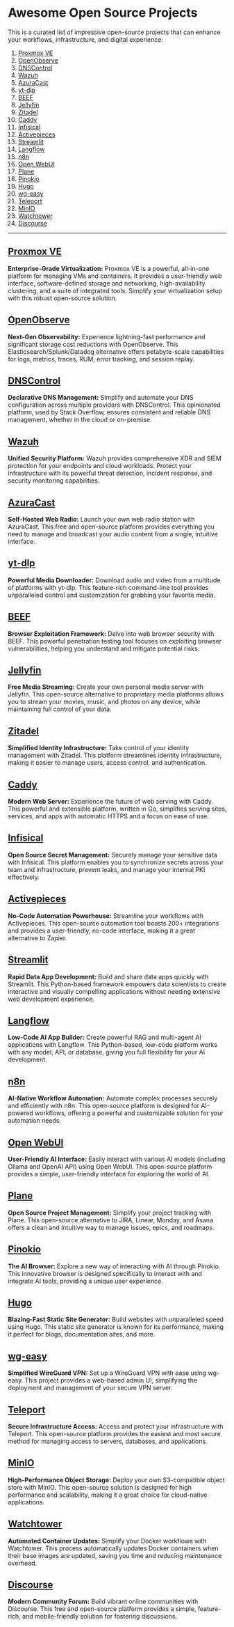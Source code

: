 # Awesome Open Source Projects

This is a curated list of impressive open-source projects that can enhance your workflows, infrastructure, and digital experience:

1.  [Proxmox VE](#proxmox-ve)
2.  [OpenObserve](#openobserve)
3.  [DNSControl](#dnscontrol)
4.  [Wazuh](#wazuh)
5.  [AzuraCast](#azuracast)
6.  [yt-dlp](#yt-dlp)
7.  [BEEF](#beef)
8.  [Jellyfin](#jellyfin)
9.  [Zitadel](#zitadel)
10. [Caddy](#caddy)
11. [Infisical](#infisical)
12. [Activepieces](#activepieces)
13. [Streamlit](#streamlit)
14. [Langflow](#langflow)
15. [n8n](#n8n)
16. [Open WebUI](#open-webui)
17. [Plane](#plane)
18. [Pinokio](#pinokio)
19. [Hugo](#hugo)
20. [wg-easy](#wg-easy)
21. [Teleport](#teleport)
22. [MinIO](#minio)
23. [Watchtower](#watchtower)
24. [Discourse](#discourse)

---

## [Proxmox VE](https://www.proxmox.com/en/proxmox-virtual-environment/overview) <a id="proxmox-ve"></a>
**Enterprise-Grade Virtualization:** Proxmox VE is a powerful, all-in-one platform for managing VMs and containers. It provides a user-friendly web interface, software-defined storage and networking, high-availability clustering, and a suite of integrated tools. Simplify your virtualization setup with this robust open-source solution.

## [OpenObserve](https://github.com/openobserve/openobserve) <a id="openobserve"></a>
**Next-Gen Observability:** Experience lightning-fast performance and significant storage cost reductions with OpenObserve. This Elasticsearch/Splunk/Datadog alternative offers petabyte-scale capabilities for logs, metrics, traces, RUM, error tracking, and session replay.

## [DNSControl](https://dnscontrol.org/) <a id="dnscontrol"></a>
**Declarative DNS Management:** Simplify and automate your DNS configuration across multiple providers with DNSControl. This opinionated platform, used by Stack Overflow, ensures consistent and reliable DNS management, whether in the cloud or on-premise.

## [Wazuh](https://wazuh.com/) <a id="wazuh"></a>
**Unified Security Platform:** Wazuh provides comprehensive XDR and SIEM protection for your endpoints and cloud workloads. Protect your infrastructure with its powerful threat detection, incident response, and security monitoring capabilities.

## [AzuraCast](https://www.azuracast.com/) <a id="azuracast"></a>
**Self-Hosted Web Radio:** Launch your own web radio station with AzuraCast. This free and open-source platform provides everything you need to manage and broadcast your audio content from a single, intuitive interface.

## [yt-dlp](https://github.com/yt-dlp/yt-dlp) <a id="yt-dlp"></a>
**Powerful Media Downloader:** Download audio and video from a multitude of platforms with yt-dlp. This feature-rich command-line tool provides unparalleled control and customization for grabbing your favorite media.

## [BEEF](https://github.com/beefproject/beef) <a id="beef"></a>
**Browser Exploitation Framework:** Delve into web browser security with BEEF. This powerful penetration testing tool focuses on exploiting browser vulnerabilities, helping you understand and mitigate potential risks.

## [Jellyfin](https://github.com/jellyfin/jellyfin) <a id="jellyfin"></a>
**Free Media Streaming:** Create your own personal media server with Jellyfin. This open-source alternative to proprietary media platforms allows you to stream your movies, music, and photos on any device, while maintaining full control of your data.

## [Zitadel](https://github.com/zitadel/zitadel) <a id="zitadel"></a>
**Simplified Identity Infrastructure:** Take control of your identity management with Zitadel. This platform streamlines identity infrastructure, making it easier to manage users, access control, and authentication.

## [Caddy](https://caddyserver.com/) <a id="caddy"></a>
**Modern Web Server:** Experience the future of web serving with Caddy. This powerful and extensible platform, written in Go, simplifies serving sites, services, and apps with automatic HTTPS and a focus on ease of use.

## [Infisical](https://github.com/Infisical/infisical) <a id="infisical"></a>
**Open Source Secret Management:** Securely manage your sensitive data with Infisical. This platform enables you to synchronize secrets across your team and infrastructure, prevent leaks, and manage your internal PKI effectively.

## [Activepieces](https://github.com/activepieces/activepieces) <a id="activepieces"></a>
**No-Code Automation Powerhouse:** Streamline your workflows with Activepieces. This open-source automation tool boasts 200+ integrations and provides a user-friendly, no-code interface, making it a great alternative to Zapier.

## [Streamlit](https://github.com/streamlit/streamlit) <a id="streamlit"></a>
**Rapid Data App Development:** Build and share data apps quickly with Streamlit. This Python-based framework empowers data scientists to create interactive and visually compelling applications without needing extensive web development experience.

## [Langflow](https://github.com/langflow-ai/langflow) <a id="langflow"></a>
**Low-Code AI App Builder:** Create powerful RAG and multi-agent AI applications with Langflow. This Python-based, low-code platform works with any model, API, or database, giving you full flexibility for your AI development.

## [n8n](https://github.com/n8n-io/n8n) <a id="n8n"></a>
**AI-Native Workflow Automation:** Automate complex processes securely and efficiently with n8n. This open-source platform is designed for AI-powered workflows, offering a powerful and customizable solution for your automation needs.

## [Open WebUI](https://github.com/open-webui/open-webui) <a id="open-webui"></a>
**User-Friendly AI Interface:** Easily interact with various AI models (including Ollama and OpenAI API) using Open WebUI. This open-source platform provides a simple, user-friendly interface for exploring the world of AI.

## [Plane](https://github.com/makeplane/plane) <a id="plane"></a>
**Open Source Project Management:** Simplify your project tracking with Plane. This open-source alternative to JIRA, Linear, Monday, and Asana offers a clean and intuitive way to manage issues, epics, and roadmaps.

## [Pinokio](https://github.com/pinokiocomputer/pinokio) <a id="pinokio"></a>
**The AI Browser:** Explore a new way of interacting with AI through Pinokio. This innovative browser is designed specifically to interact with and integrate AI tools, providing a unique user experience.

## [Hugo](https://gohugo.io/) <a id="hugo"></a>
**Blazing-Fast Static Site Generator:** Build websites with unparalleled speed using Hugo. This static site generator is known for its performance, making it perfect for blogs, documentation sites, and more.

## [wg-easy](https://github.com/wg-easy/wg-easy) <a id="wg-easy"></a>
**Simplified WireGuard VPN:** Set up a WireGuard VPN with ease using wg-easy. This project provides a web-based admin UI, simplifying the deployment and management of your secure VPN server.

## [Teleport](https://github.com/gravitational/teleport) <a id="teleport"></a>
**Secure Infrastructure Access:** Access and protect your infrastructure with Teleport. This open-source platform provides the easiest and most secure method for managing access to servers, databases, and applications.

## [MinIO](https://github.com/minio/minio) <a id="minio"></a>
**High-Performance Object Storage:** Deploy your own S3-compatible object store with MinIO. This open-source solution is designed for high performance and scalability, making it a great choice for cloud-native applications.

## [Watchtower](https://github.com/containrrr/watchtower) <a id="watchtower"></a>
**Automated Container Updates:** Simplify your Docker workflows with Watchtower. This process automatically updates Docker containers when their base images are updated, saving you time and reducing maintenance overhead.

## [Discourse](https://github.com/discourse/discourse) <a id="discourse"></a>
**Modern Community Forum:** Build vibrant online communities with Discourse. This free and open-source platform provides a simple, feature-rich, and mobile-friendly solution for fostering discussions.
